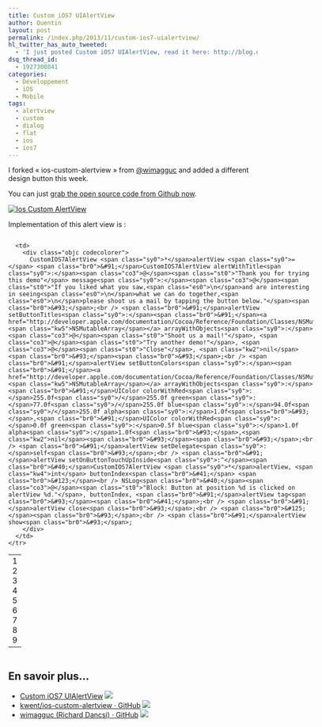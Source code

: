 ```yaml
---
title: Custom iOS7 UIAlertView
author: Quentin
layout: post
permalink: /index.php/2013/11/custom-ios7-uialertview/
hl_twitter_has_auto_tweeted:
  - 'I just posted Custom iOS7 UIAlertView, read it here: http://blog.quentinrousseau.fr/?p=657'
dsq_thread_id:
  - 1927300841
categories:
  - Développement
  - iOS
  - Mobile
tags:
  - alertview
  - custom
  - dialog
  - flat
  - ios
  - ios7
---
```

I forked &laquo;&nbsp;ios-custom-alertview&nbsp;&raquo; from [@wimagguc][1] and added a different design button this week.

You can just [grab the open source code from Github now][2].

[<img class="aligncenter size-full wp-image-658" alt="Ios Custom AlertView" src="http://blog.quentinrousseau.fr/wp-content/uploads/2013/11/screen.png" />][3] 
&nbsp;

Implementation of this alert view is :

<div class="codecolorer-container objc default" style="overflow:auto;white-space:nowrap;width:618px;">
  <table cellspacing="0" cellpadding="0">
    <tr>
      <td class="line-numbers">
        <div>
          1<br />2<br />3<br />4<br />5<br />6<br />7<br />8<br />9<br />
        </div>
      </td>
      
      <td>
        <div class="objc codecolorer">
          CustomIOS7AlertView <span class="sy0">*</span>alertView <span class="sy0">=</span> <span class="br0">&#91;</span>CustomIOS7AlertView alertWithTitle<span class="sy0">:</span><span class="co3">@</span><span class="st0">"Thank you for trying this demo"</span> message<span class="sy0">:</span><span class="co3">@</span><span class="st0">"If you liked what you saw,<span class="es0">\n</span>and are interesting in seeing<span class="es0">\n</span>what we can do together,<span class="es0">\n</span>please shoot us a mail by tapping the button below."</span><span class="br0">&#93;</span>;<br /> <span class="br0">&#91;</span>alertView setButtonTitles<span class="sy0">:</span><span class="br0">&#91;</span><a href="http://developer.apple.com/documentation/Cocoa/Reference/Foundation/Classes/NSMutableArray_Class/"><span class="kw5">NSMutableArray</span></a> arrayWithObjects<span class="sy0">:</span><span class="co3">@</span><span class="st0">"Shoot us a mail!"</span>, <span class="co3">@</span><span class="st0">"Try another demo!"</span>, <span class="co3">@</span><span class="st0">"Close"</span>, <span class="kw2">nil</span><span class="br0">&#93;</span><span class="br0">&#93;</span>;<br /> <span class="br0">&#91;</span>alertView setButtonColors<span class="sy0">:</span><span class="br0">&#91;</span><a href="http://developer.apple.com/documentation/Cocoa/Reference/Foundation/Classes/NSMutableArray_Class/"><span class="kw5">NSMutableArray</span></a> arrayWithObjects<span class="sy0">:</span><span class="br0">&#91;</span>UIColor colorWithRed<span class="sy0">:</span>255.0f<span class="sy0">/</span>255.0f green<span class="sy0">:</span>77.0f<span class="sy0">/</span>255.0f blue<span class="sy0">:</span>94.0f<span class="sy0">/</span>255.0f alpha<span class="sy0">:</span>1.0f<span class="br0">&#93;</span>,<span class="br0">&#91;</span>UIColor colorWithRed<span class="sy0">:</span>0.0f green<span class="sy0">:</span>0.5f blue<span class="sy0">:</span>1.0f alpha<span class="sy0">:</span>1.0f<span class="br0">&#93;</span>,<span class="kw2">nil</span><span class="br0">&#93;</span><span class="br0">&#93;</span>;<br /> <span class="br0">&#91;</span>alertView setDelegate<span class="sy0">:</span>self<span class="br0">&#93;</span>;<br /> <span class="br0">&#91;</span>alertView setOnButtonTouchUpInside<span class="sy0">:^</span><span class="br0">&#40;</span>CustomIOS7AlertView <span class="sy0">*</span>alertView, <span class="kw4">int</span> buttonIndex<span class="br0">&#41;</span> <span class="br0">&#123;</span><br /> NSLog<span class="br0">&#40;</span><span class="co3">@</span><span class="st0">"Block: Button at position %d is clicked on alertView %d."</span>, buttonIndex, <span class="br0">&#91;</span>alertView tag<span class="br0">&#93;</span><span class="br0">&#41;</span>;<br /> <span class="br0">&#91;</span>alertView close<span class="br0">&#93;</span>;<br /> <span class="br0">&#125;</span><span class="br0">&#93;</span>;<br /> <span class="br0">&#91;</span>alertView show<span class="br0">&#93;</span>;
        </div>
      </td>
    </tr>
  </table>
</div>



## En savoir plus&#8230;

*   <a href="http://www.wimagguc.com/2013/10/custom-ios7-uialertview/" title="Custom iOS7 UIAlertView" rel="nofollow">Custom iOS7 UIAlertView</a> ![][4]
*   <a href="https://github.com/kwent/ios-custom-alertview" title="kwent/ios-custom-alertview · GitHub" rel="nofollow">kwent/ios-custom-alertview · GitHub</a> ![][4]
*   <a href="https://github.com/wimagguc" title="wimagguc (Richard Dancsi) · GitHub" rel="nofollow">wimagguc (Richard Dancsi) · GitHub</a> ![][4]

 [1]: https://github.com/wimagguc
 [2]: https://github.com/kwent/ios-custom-alertview
 [3]: http://blog.quentinrousseau.fr/wp-content/uploads/2013/11/screen.png
 [4]: http://blog.quentinrousseau.fr/wp-content/plugins/netblog/images/external-link-ltr-icon.png